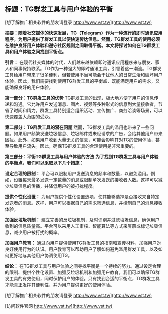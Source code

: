 ## **标题：TG群发工具与用户体验的平衡**

[想了解推广相关软件的朋友请登录 http://www.vst.tw](http://www.vst.tw)

**摘要：随着社交媒体的快速发展，TG（Telegram）作为一种流行的即时通讯应用程序，为用户提供了群发工具以便快速传达信息。然而，TG群发工具的使用必须在维护良好用户体验和遵守社区规则之间取得平衡。本文将探讨如何在TG群发工具和用户体验之间找到平衡点。**

**引言：**
在现代社交媒体的时代，人们越来越依赖即时通讯应用程序来与朋友、家人和同事保持联系。TG作为一种强大的即时通讯工具，引领着这一潮流。TG群发工具给用户带来了很多便利，但若使用不当可能会干扰他人的日常生活和破坏用户体验。因此，我们需要找到使用TG群发工具的平衡点，既能满足用户的需求，又能确保良好的用户体验。

**第一部分：TG群发工具的优势**
TG群发工具的出现，极大地方便了用户的信息传递和沟通。它允许用户发送消息、图片、视频等多种形式的信息到大量接收者，节省了时间和精力。群发工具特别适合组织活动、宣传推广、商务洽谈等场景，可以快速覆盖大范围的受众。

**第二部分：TG群发工具的潜在问题**
然而，TG群发工具的滥用也带来了一些问题。如果用户频繁发送垃圾信息、垃圾邮件或未经请求的广告，会给其他用户带来困扰。此外，如果用户收到大量无关的信息，可能会影响其对TG的使用体验，甚至导致用户流失。因此，确保TG群发工具的合理使用是非常重要的。

**第三部分：平衡TG群发工具与用户体验的方法**
**为了找到TG群发工具与用户体验的平衡点，我们可以采取以下几个措施：**

**设定合理的限制：**
平台可以限制用户发送消息的频率和数量，以避免滥用。例如，设置每天最多发送一定数量的消息或限制单次发送的接收者人数。这样可以减少垃圾信息的传播，并降低用户的被打扰程度。

**提供个性化设置：**
为用户提供个性化设置选项，使其能够选择是否接收来自特定发送者的消息。这样，用户可以根据自己的需求筛选信息，并控制自己的消息接收体验。

**加强反垃圾机制：**
建立完善的反垃圾机制，及时识别并过滤垃圾信息，确保用户收到的信息质量高。平台可以采用人工审核、智能算法等方式来屏蔽或标记垃圾信息，减少用户被打扰的概率。

**加强用户教育：**
通过向用户提供使用TG群发工具的指南和宣传材料，加强用户对良好使用行为的认识。用户教育可以帮助用户了解如何避免滥用群发工具，以及如何更好地与其他用户协调使用TG。

**结论：**
在TG群发工具与用户体验之间寻找平衡是一个持续的努力。通过设定合理的限制、提供个性化设置、加强反垃圾机制和加强用户教育，我们可以确保TG群发工具的有效使用，同时保护用户的体验。只有找到合适的平衡点，TG群发工具才能真正发挥其便利性，并为用户提供更好的使用体验。

[想了解推广相关软件的朋友请登录 http://www.vst.tw](http://www.vst.tw)


[访问软件官网 http://www.vst.tw](http://www.vst.tw)

